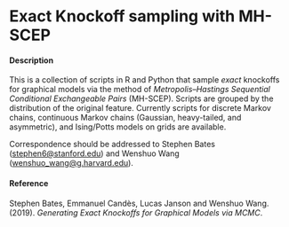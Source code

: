 # Exact Knockoff sampling with MH-SCEP

#### Description

This is a collection of scripts in R and Python that sample *exact* knockoffs for graphical models via the method of *Metropolis–Hastings Sequential Conditional Exchangeable Pairs* (MH-SCEP). Scripts are grouped by the distribution of the original feature. Currently scripts for discrete Markov chains, continuous Markov chains (Gaussian, heavy-tailed, and asymmetric), and Ising/Potts models on grids are available.

Correspondence should be addressed to Stephen Bates (stephen6@stanford.edu) and Wenshuo Wang (wenshuo_wang@g.harvard.edu).

#### Reference

Stephen Bates, Emmanuel Candès, Lucas Janson and Wenshuo Wang. (2019). *Generating Exact Knockoffs for Graphical Models via MCMC*.
